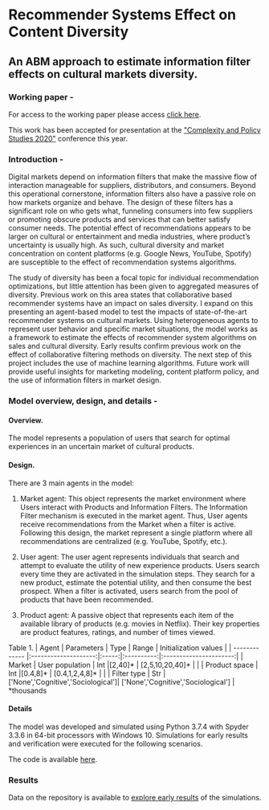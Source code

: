 # Recommender Systems Effect on Content Diversity
## An ABM approach to estimate information filter effects on cultural markets diversity.


### Working paper -


For access to the working paper please access [click here](https://www.researchgate.net/publication/340539715_Evaluating_Recommender_Systems_effect_on_Content_Diversity_An_ABM_framework_Working_Paper).


This work has been accepted for presentation at the ["Complexity and Policy Studies 2020"](https://www.caps-conference.org/)
conference this year. 


### Introduction - 
Digital markets depend on information filters that make the massive flow of interaction manageable for suppliers, distributors, and consumers. Beyond this operational cornerstone, information filters also have a passive role on how markets organize and behave. The design of these filters has a significant role on who gets what, funneling consumers into few suppliers or promoting obscure products and services that can better satisfy consumer needs. The potential effect of recommendations appears to be larger on cultural or entertainment and media industries, where product’s uncertainty is usually high. As such, cultural diversity and market concentration on content platforms (e.g. Google News, YouTube, Spotify) are susceptible to the effect of recommendation systems algorithms. 


The study of diversity has been a focal topic for individual recommendation optimizations, but little attention has been given to aggregated measures of diversity. Previous work on this area states that collaborative based recommender systems have an impact on sales diversity. I expand on this presenting an agent-based model to test the impacts of state-of-the-art recommender systems on cultural markets. Using heterogeneous agents to represent user behavior and specific market situations, the model works as a framework to estimate the effects of recommender system algorithms on sales and cultural diversity. Early results confirm previous work on the effect of collaborative filtering methods on diversity. The next step of this project includes the use of machine learning algorithms. Future work will provide useful insights for marketing modeling, content platform policy, and the use of information filters in market design. 


### Model overview, design, and details -

#### Overview.
The model represents a population of users that search for optimal experiences in an uncertain market of cultural products. 

#### Design.
There are 3 main agents in the model:

1. Market agent:
This object represents the market environment where Users interact with Products and Information Filters. The Information Filter mechanism is executed in the market agent. Thus, User agents receive recommendations from the Market when a filter is active. Following this design, the market represent a single platform where all recommendations are centralized (e.g. YouTube, Spotify, etc.).

2. User agent:
The user agent represents individuals that search and attempt to evaluate the utility of new experience products. Users search every time they are activated in the simulation steps. They search for a new product, estimate the potential utility, and then consume the best prospect. When a filter is activated, users search from the pool of products that have been recommended.

3. Product agent: 
A passive object that represents each item of the available library of products (e.g. movies in Netflix). Their key properties are product features, ratings, and number of times viewed.

Table 1.
| Agent         | Parameters           | Type  |  Range     |  Initialization values |
| ------------- |:--------------------:|:-----:|:----------:|:----------------------:|
| Market        | User population      | Int   |[2,40]*     |    [2,5,10,20,40]*     |
|               | Product space        | Int   |[0.4,8]*    |    [0.4,1,2,4,8]*      |
|               | Filter type          | Str   |['None','Cognitive','Sociological']|   ['None','Cognitive','Sociological'] |
*thousands


#### Details

The model was developed and simulated using Python 3.7.4 with Spyder 3.3.6 in 64-bit processors with Windows 10.
Simulations for early results and verification were executed for the following scenarios.

The code is available [here](https://github.com/Andrelhu/Diversity-on-RecSys/RecSys_ABM_Model.py).

### Results

Data on the repository is available to [explore early results](https://github.com/Andrelhu/Diversity-on-RecSys/SimResults) of the simulations.
